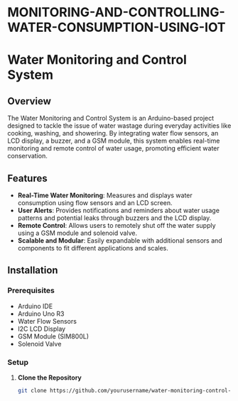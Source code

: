# MONITORING-AND-CONTROLLING-WATER-CONSUMPTION-USING-IOT
# Water Monitoring and Control System

## Overview

The Water Monitoring and Control System is an Arduino-based project designed to tackle the issue of water wastage during everyday activities like cooking, washing, and showering. By integrating water flow sensors, an LCD display, a buzzer, and a GSM module, this system enables real-time monitoring and remote control of water usage, promoting efficient water conservation.

## Features

- **Real-Time Water Monitoring**: Measures and displays water consumption using flow sensors and an LCD screen.
- **User Alerts**: Provides notifications and reminders about water usage patterns and potential leaks through buzzers and the LCD display.
- **Remote Control**: Allows users to remotely shut off the water supply using a GSM module and solenoid valve.
- **Scalable and Modular**: Easily expandable with additional sensors and components to fit different applications and scales.

## Installation

### Prerequisites

- Arduino IDE
- Arduino Uno R3
- Water Flow Sensors
- I2C LCD Display
- GSM Module (SIM800L)
- Solenoid Valve

### Setup

1. **Clone the Repository**

   ```bash
   git clone https://github.com/yourusername/water-monitoring-control-system.git


